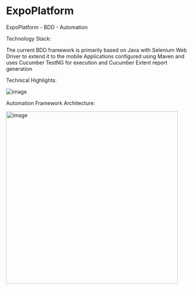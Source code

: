 # ExpoPlatform
ExpoPlatform - BDD - Automation 

Technology Stack:

The current BDD framework is primarily based on Java with Selenium Web Driver to extend it to the mobile Applications configured using Maven and uses Cucumber TestNG for execution and Cucumber Extent report generation


Technical Highlights:

![image](https://user-images.githubusercontent.com/32735310/167136986-52f9287c-1685-453c-a889-bb981985a3ab.png)



Automation Framework Architecture:

<img width="468" alt="image" src="https://user-images.githubusercontent.com/32735310/167136739-2de25b97-05bf-45e4-b7c7-894953dc3e7a.png">



